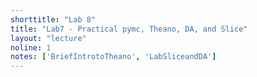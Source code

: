 ```yaml
---
shorttitle: "Lab 8"
title: "Lab7 - Practical pymc, Theano, DA, and Slice"
layout: "lecture"
noline: 1
notes: ['BriefIntrotoTheano', 'LabSliceandDA'] 
---
```

